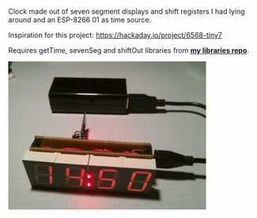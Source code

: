 Clock made out of seven segment displays and shift registers I had lying around and an ESP-8266 01 as time source.

Inspiration for this project: https://hackaday.io/project/6568-tiny7

Requires getTime, sevenSeg and shiftOut libraries from [**my libraries repo**](https://github.com/stefan-lochbrunner/LUA).

<img src="hw/7seg-clock.jpg" alt="clock" height="300px">
